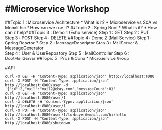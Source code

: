 #Microservice Workshop
=====================

##Topic 1 : Microservice Architecture
    * What is it?
    * Microservice vs SOA vs Monolithic
    * How can we use it?
##Topic 2 : Spring Boot
    * What is it?
    * How can it help?
##Topic 3 : Demo 1 (Echo service) 
    Step 1 : GET
    Step 2 : PUT
    Step 3 : POST
    Step 4 : DELETE
##Topic 4 : Demo 2 (Mail Service)
    Step 1 : Spring Reactor ?
    Step 2 : MessageDescriptor
    Step 3 : MailServer & MessageGenerator    
    Step 4 : User & UserRepository
    Step 5 : MailController
    Step 6 : BootMailServer
##Topic 5 : Pros & Cons
    * Microservice Group
    
#API
```
curl -X GET -H "Content-Type: application/json" http://localhost:8080
curl -X POST -H "Content-Type: application/json" http://localhost:8080/user -d '{"id":2,"mail":"mail2@ebay.com","messageCount":0}'
curl -X GET -H "Content-Type: application/json" http://localhost:8080/user/1
curl -X DELETE -H "Content-Type: application/json" http://localhost:8080/user/1
curl -X PUT -H "Content-Type: application/json" http://localhost:8080/user/1/to/buyer@email.com/hi/hello
curl -X POST -H "Content-Type: application/json" http://localhost:8080/shutdown
```
